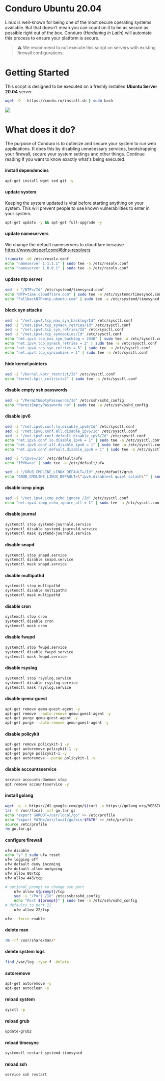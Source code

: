# Conduro Ubuntu 20.04
Linux is well-known for being one of the most secure operating systems available. But that doesn't mean you can count on it to be as secure as possible right out of the box. Conduro (_Hardening in Latin_) will automate this process to ensure your platform is secure.

> ⚠ We recommend to not execute this script on servers with existing firewall configurations.

# Getting Started
This script is designed to be executed on a freshly installed **Ubuntu Server 20.04** server.

```bash
wget -O - https://condu.ro/install.sh | sudo bash
```
![](https://i.imgur.com/RvdJQjU.gif)

# What does it do?
The purpose of Conduro is to optimize and secure your system to run web applications. It does this by disabling unnecessary services, bootstrapping your firewall, secure your system settings and other things. Continue reading if you want to know exactly what's being executed.

#### install dependencies
```bash
apt-get install wget sed git -y
```

#### update system
Keeping the system updated is vital before starting anything on your system. This will prevent people to use known vulnerabilities to enter in your system.
```bash
apt-get update -y && apt-get full-upgrade -y
```

#### update nameservers
We change the default nameservers to cloudflare because https://www.dnsperf.com/#!dns-resolvers
```bash
truncate -s0 /etc/resolv.conf
echo "nameserver 1.1.1.1" | sudo tee -a /etc/resolv.conf
echo "nameserver 1.0.0.1" | sudo tee -a /etc/resolv.conf
```
#### update ntp server
```bash
sed -i "/NTP=/Id" /etc/systemd/timesyncd.conf
echo "NTP=time.cloudflare.com" | sudo tee -a /etc/systemd/timesyncd.conf
echo "FallbackNTP=ntp.ubuntu.com" | sudo tee -a /etc/systemd/timesyncd.conf
```

#### block syn attacks
```bash
sed -i "/net.ipv4.tcp_max_syn_backlog/Id" /etc/sysctl.conf
sed -i "/net.ipv4.tcp_synack_retries/Id" /etc/sysctl.conf
sed -i "/net.ipv4.tcp_syn_retries/Id" /etc/sysctl.conf
sed -i "/net.ipv4.tcp_syncookies/Id" /etc/sysctl.conf
echo "net.ipv4.tcp_max_syn_backlog = 2048" | sudo tee -a /etc/sysctl.conf
echo "net.ipv4.tcp_synack_retries = 2" | sudo tee -a /etc/sysctl.conf
echo "net.ipv4.tcp_syn_retries = 5" | sudo tee -a /etc/sysctl.conf
echo "net.ipv4.tcp_syncookies = 1" | sudo tee -a /etc/sysctl.conf
```

#### hide kernel pointers
```bash
sed -i "/kernel.kptr_restrict/Id" /etc/sysctl.conf
echo "kernel.kptr_restrict=2" | sudo tee -a /etc/sysctl.conf
```

#### disable empty ssh passwords
```bash
sed -i "/PermitEmptyPasswords/Id" /etc/ssh/sshd_config
echo "PermitEmptyPasswords no" | sudo tee -a /etc/ssh/sshd_config
```

#### disable ipv6
```bash
sed -i "/net.ipv6.conf.lo.disable_ipv6/Id" /etc/sysctl.conf
sed -i "/net.ipv6.conf.all.disable_ipv6/Id" /etc/sysctl.conf
sed -i "/net.ipv6.conf.default.disable_ipv6/Id" /etc/sysctl.conf
echo "net.ipv6.conf.lo.disable_ipv6 = 1" | sudo tee -a /etc/sysctl.conf
echo "net.ipv6.conf.all.disable_ipv6 = 1" | sudo tee -a /etc/sysctl.conf
echo "net.ipv6.conf.default.disable_ipv6 = 1" | sudo tee -a /etc/sysctl.conf

sed -i "/ipv6=/Id" /etc/default/ufw
echo "IPV6=no" | sudo tee -a /etc/default/ufw

sed -i "/GRUB_CMDLINE_LINUX_DEFAULT=/Id" /etc/default/grub
echo "GRUB_CMDLINE_LINUX_DEFAULT=\"ipv6.disable=1 quiet splash\"" | sudo tee -a /etc/default/grub
```

#### disable icmp pings
```bash
sed -i "/net.ipv4.icmp_echo_ignore_/Id" /etc/sysctl.conf
echo "net.ipv4.icmp_echo_ignore_all = 1" | sudo tee -a /etc/sysctl.conf
```

#### disable journal
```bash
systemctl stop systemd-journald.service
systemctl disable systemd-journald.service
systemctl mask systemd-journald.service
```

#### disable snapd
```bash
systemctl stop snapd.service
systemctl disable snapd.service
systemctl mask snapd.service
```

#### disable multipathd
```bash
systemctl stop multipathd
systemctl disable multipathd
systemctl mask multipathd
```

#### disable cron
```bash
systemctl stop cron
systemctl disable cron
systemctl mask cron
```

#### disable fwupd
```bash
systemctl stop fwupd.service
systemctl disable fwupd.service
systemctl mask fwupd.service
```

#### disable rsyslog
```bash
systemctl stop rsyslog.service
systemctl disable rsyslog.service
systemctl mask rsyslog.service
```

#### disable qemu-guest
```bash
apt-get remove qemu-guest-agent -y
apt-get remove --auto-remove qemu-guest-agent -y
apt-get purge qemu-guest-agent -y
apt-get purge --auto-remove qemu-guest-agent -y
```

#### disable policykit
```bash
apt-get remove policykit-1 -y
apt-get autoremove policykit-1 -y
apt-get purge policykit-1 -y
apt-get autoremove --purge policykit-1 -y
```

#### disable accountsservice
```bash
service accounts-daemon stop
apt remove accountsservice -y
```

#### install golang
```bash
wget -q -c https://dl.google.com/go/$(curl -s https://golang.org/VERSION?m=text).linux-amd64.tar.gz -O go.tar.gz
tar -C /usr/local -xzf go.tar.gz
echo "export GOROOT=/usr/local/go" >> /etc/profile
echo "export PATH=/usr/local/go/bin:$PATH" >> /etc/profile
source /etc/profile
rm go.tar.gz
```

#### configure firewall
```bash
ufw disable
echo "y" | sudo ufw reset
ufw logging off
ufw default deny incoming
ufw default allow outgoing
ufw allow 80/tcp
ufw allow 443/tcp

# optional prompt to change ssh port
    ufw allow ${prompt}/tcp
    sed -i "/Port /Id" /etc/ssh/sshd_config
    echo "Port ${prompt}" | sudo tee -a /etc/ssh/sshd_config
# defaults to port 22
    ufw allow 22/tcp

ufw --force enable
```

#### delete man
```bash
rm -rf /usr/share/man/*
```

#### delete system logs
```bash
find /var/log -type f -delete
```

#### autoremove
```bash
apt-get autoremove -y
apt-get autoclean -y
```

#### reload system
```bash
sysctl -p
```

#### reload grub
```bash
update-grub2
```

#### reload timesync
```bash
systemctl restart systemd-timesyncd
```

#### reload ssh
```bash
service ssh restart
```
